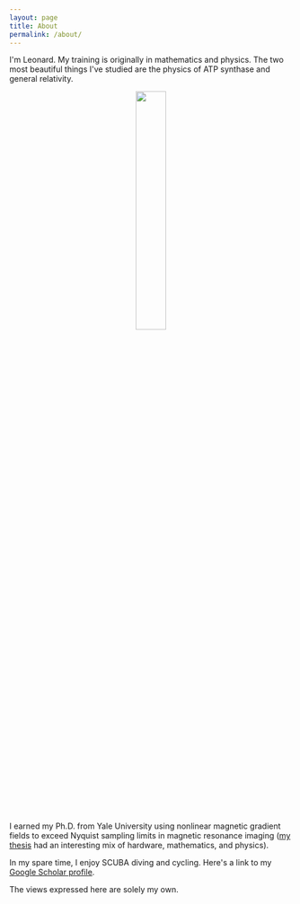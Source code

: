 ```yaml
---
layout: page
title: About
permalink: /about/
---
```


I'm Leonard.  My training is originally in mathematics and physics.  The two most beautiful things I've studied are the physics of ATP synthase and general relativity.

<div class="p" align="center" width="100%">
    <img width="33%" src="{{ site.url }}/assets/GRdistort.gif">   
</div>

I earned my Ph.D. from Yale University using nonlinear magnetic gradient fields to exceed Nyquist sampling limits in magnetic resonance imaging ([my thesis][nlgthesis] had an interesting mix of hardware, mathematics, and physics).  

In my spare time, I enjoy SCUBA diving and cycling.  Here's a link to my [Google Scholar profile][scholar].

The views expressed here are solely my own. 

[scholar]:https://scholar.google.com/citations?user=ItNIda0AAAAJ&hl=en&oi=ao
[nlgthesis]:https://drive.google.com/open?id=1o9w1TSCzuPCTP0rlX_YAasKfAHDMhQFv
